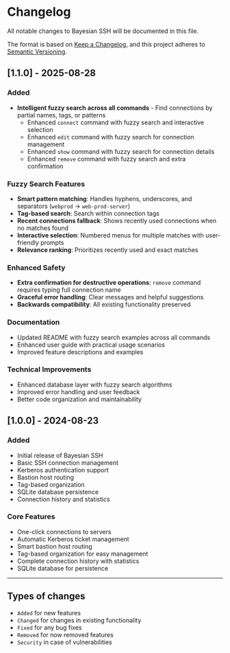 # Changelog

All notable changes to Bayesian SSH will be documented in this file.

The format is based on [Keep a Changelog](https://keepachangelog.com/en/1.0.0/),
and this project adheres to [Semantic Versioning](https://semver.org/spec/v2.0.0.html).

## [1.1.0] - 2025-08-28

### Added
- **Intelligent fuzzy search across all commands** - Find connections by partial names, tags, or patterns
  - Enhanced `connect` command with fuzzy search and interactive selection
  - Enhanced `edit` command with fuzzy search for connection management
  - Enhanced `show` command with fuzzy search for connection details
  - Enhanced `remove` command with fuzzy search and extra confirmation

### Fuzzy Search Features
- **Smart pattern matching**: Handles hyphens, underscores, and separators (`webprod` → `web-prod-server`)
- **Tag-based search**: Search within connection tags
- **Recent connections fallback**: Shows recently used connections when no matches found
- **Interactive selection**: Numbered menus for multiple matches with user-friendly prompts
- **Relevance ranking**: Prioritizes recently used and exact matches

### Enhanced Safety
- **Extra confirmation for destructive operations**: `remove` command requires typing full connection name
- **Graceful error handling**: Clear messages and helpful suggestions
- **Backwards compatibility**: All existing functionality preserved

### Documentation
- Updated README with fuzzy search examples across all commands
- Enhanced user guide with practical usage scenarios
- Improved feature descriptions and examples

### Technical Improvements
- Enhanced database layer with fuzzy search algorithms
- Improved error handling and user feedback
- Better code organization and maintainability

## [1.0.0] - 2024-08-23

### Added
- Initial release of Bayesian SSH
- Basic SSH connection management
- Kerberos authentication support
- Bastion host routing
- Tag-based organization
- SQLite database persistence
- Connection history and statistics

### Core Features
- One-click connections to servers
- Automatic Kerberos ticket management
- Smart bastion host routing
- Tag-based organization for easy management
- Complete connection history with statistics
- SQLite database for persistence

---

## Types of changes
- `Added` for new features
- `Changed` for changes in existing functionality
- `Fixed` for any bug fixes
- `Removed` for now removed features
- `Security` in case of vulnerabilities
